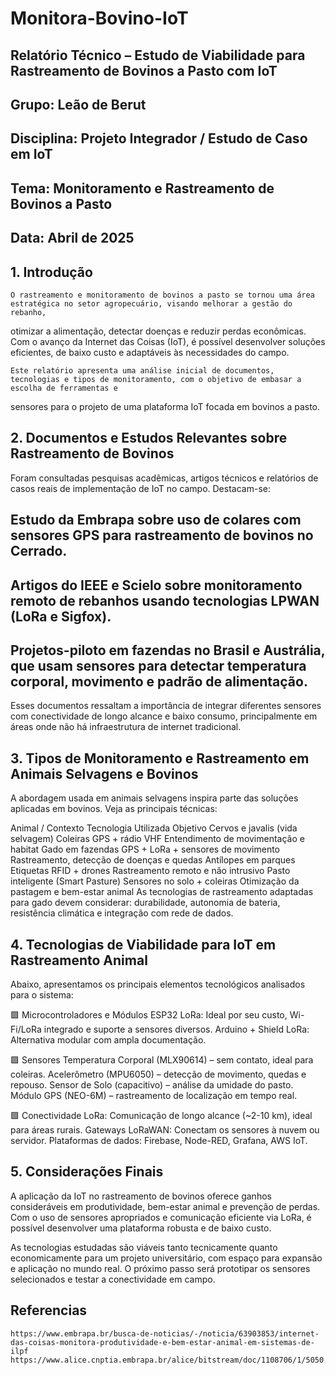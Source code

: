 
# Monitora-Bovino-IoT
## Relatório Técnico – Estudo de Viabilidade para Rastreamento de Bovinos a Pasto com IoT
## Grupo: Leão de Berut
## Disciplina: Projeto Integrador / Estudo de Caso em IoT
## Tema: Monitoramento e Rastreamento de Bovinos a Pasto
## Data: Abril de 2025

## 1. Introdução
    O rastreamento e monitoramento de bovinos a pasto se tornou uma área estratégica no setor agropecuário, visando melhorar a gestão do rebanho, 
otimizar a alimentação, detectar doenças e reduzir perdas econômicas. Com o avanço da Internet das Coisas (IoT), é possível desenvolver soluções eficientes,
de baixo custo e adaptáveis às necessidades do campo.

    Este relatório apresenta uma análise inicial de documentos, tecnologias e tipos de monitoramento, com o objetivo de embasar a escolha de ferramentas e 
sensores para o projeto de uma plataforma IoT focada em bovinos a pasto.

## 2. Documentos e Estudos Relevantes sobre Rastreamento de Bovinos
Foram consultadas pesquisas acadêmicas, artigos técnicos e relatórios de casos reais de implementação de IoT no campo. Destacam-se:

  ## Estudo da Embrapa sobre uso de colares com sensores GPS para rastreamento de bovinos no Cerrado.
  ## Artigos do IEEE e Scielo sobre monitoramento remoto de rebanhos usando tecnologias LPWAN (LoRa e Sigfox).
  ## Projetos-piloto em fazendas no Brasil e Austrália, que usam sensores para detectar temperatura corporal, movimento e padrão de alimentação.

Esses documentos ressaltam a importância de integrar diferentes sensores com conectividade de longo alcance e baixo consumo,
principalmente em áreas onde não há infraestrutura de internet tradicional.

## 3. Tipos de Monitoramento e Rastreamento em Animais Selvagens e Bovinos
A abordagem usada em animais selvagens inspira parte das soluções aplicadas em bovinos. Veja as principais técnicas:

Animal / Contexto	Tecnologia Utilizada	Objetivo
Cervos e javalis (vida selvagem)	Coleiras GPS + rádio VHF	Entendimento de movimentação e habitat
Gado em fazendas	GPS + LoRa + sensores de movimento	Rastreamento, detecção de doenças e quedas
Antílopes em parques	Etiquetas RFID + drones	Rastreamento remoto e não intrusivo
Pasto inteligente (Smart Pasture)	Sensores no solo + coleiras	Otimização da pastagem e bem-estar animal
As tecnologias de rastreamento adaptadas para gado devem considerar: durabilidade, autonomia de bateria, resistência climática e integração com rede de dados.

## 4. Tecnologias de Viabilidade para IoT em Rastreamento Animal
Abaixo, apresentamos os principais elementos tecnológicos analisados para o sistema:

🟩 Microcontroladores e Módulos
ESP32 LoRa: Ideal por seu custo, Wi-Fi/LoRa integrado e suporte a sensores diversos.
Arduino + Shield LoRa: Alternativa modular com ampla documentação.

🟩 Sensores
Temperatura Corporal (MLX90614) – sem contato, ideal para coleiras.
Acelerômetro (MPU6050) – detecção de movimento, quedas e repouso.
Sensor de Solo (capacitivo) – análise da umidade do pasto.
Módulo GPS (NEO-6M) – rastreamento de localização em tempo real.

🟩 Conectividade
LoRa: Comunicação de longo alcance (~2-10 km), ideal para áreas rurais.
Gateways LoRaWAN: Conectam os sensores à nuvem ou servidor.
Plataformas de dados: Firebase, Node-RED, Grafana, AWS IoT.

## 5. Considerações Finais
A aplicação da IoT no rastreamento de bovinos oferece ganhos consideráveis em produtividade, bem-estar animal e prevenção de perdas. Com o uso de sensores apropriados e comunicação eficiente via LoRa, é possível desenvolver uma plataforma robusta e de baixo custo.

As tecnologias estudadas são viáveis tanto tecnicamente quanto economicamente para um projeto universitário, com espaço para expansão e aplicação no mundo real. O próximo passo será prototipar os sensores selecionados e testar a conectividade em campo.

## Referencias
    https://www.embrapa.br/busca-de-noticias/-/noticia/63903853/internet-das-coisas-monitora-produtividade-e-bem-estar-animal-em-sistemas-de-ilpf
    https://www.alice.cnptia.embrapa.br/alice/bitstream/doc/1108706/1/5050.pdf


